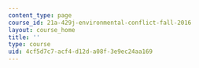 ```yaml
---
content_type: page
course_id: 21a-429j-environmental-conflict-fall-2016
layout: course_home
title: ''
type: course
uid: 4cf5d7c7-acf4-d12d-a08f-3e9ec24aa169
---
```

